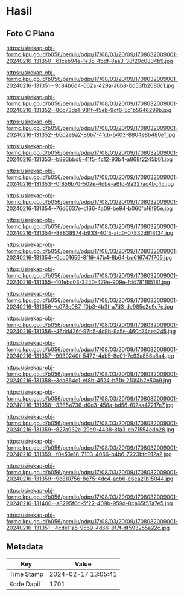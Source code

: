 # Hasil

## Foto C Plano

https://sirekap-obj-formc.kpu.go.id/b056/pemilu/pdpr/17/08/03/20/09/1708032009001-20240216-131350--61ceb94e-1e35-4bdf-8aa3-38f20c0834b9.jpg

https://sirekap-obj-formc.kpu.go.id/b056/pemilu/pdpr/17/08/03/20/09/1708032009001-20240216-131351--9c84b6d4-662a-429a-a6b8-bd53fb2080c1.jpg

https://sirekap-obj-formc.kpu.go.id/b056/pemilu/pdpr/17/08/03/20/09/1708032009001-20240216-131352--86c73da1-981f-45eb-9df6-5c1b5646299b.jpg

https://sirekap-obj-formc.kpu.go.id/b056/pemilu/pdpr/17/08/03/20/09/1708032009001-20240216-131352--b6c2e9a2-86b7-4fcb-b403-8804e8b480ef.jpg

https://sirekap-obj-formc.kpu.go.id/b056/pemilu/pdpr/17/08/03/20/09/1708032009001-20240216-131353--b893bbd8-41f5-4c12-93b4-a868f2245b61.jpg

https://sirekap-obj-formc.kpu.go.id/b056/pemilu/pdpr/17/08/03/20/09/1708032009001-20240216-131353--0f856b70-502e-4dbe-a6fd-9a327ac4bc4c.jpg

https://sirekap-obj-formc.kpu.go.id/b056/pemilu/pdpr/17/08/03/20/09/1708032009001-20240216-131354--76d6637e-c166-4a09-be94-b060fb16f95e.jpg

https://sirekap-obj-formc.kpu.go.id/b056/pemilu/pdpr/17/08/03/20/09/1708032009001-20240216-131354--88838974-b933-40f5-afd0-07832d618134.jpg

https://sirekap-obj-formc.kpu.go.id/b056/pemilu/pdpr/17/08/03/20/09/1708032009001-20240216-131354--0cc01659-8f16-47b4-8b64-bd616747f706.jpg

https://sirekap-obj-formc.kpu.go.id/b056/pemilu/pdpr/17/08/03/20/09/1708032009001-20240216-131355--101ebc03-3240-479e-909e-fd4781185181.jpg

https://sirekap-obj-formc.kpu.go.id/b056/pemilu/pdpr/17/08/03/20/09/1708032009001-20240216-131356--c073e087-f0b3-4b3f-a7d3-de985c2c9c7e.jpg

https://sirekap-obj-formc.kpu.go.id/b056/pemilu/pdpr/17/08/03/20/09/1708032009001-20240216-131356--46dd426f-97b5-4c9b-9a5e-460d74cea245.jpg

https://sirekap-obj-formc.kpu.go.id/b056/pemilu/pdpr/17/08/03/20/09/1708032009001-20240216-131357--9930240f-5472-4ab5-8e01-7c93a856a8a4.jpg

https://sirekap-obj-formc.kpu.go.id/b056/pemilu/pdpr/17/08/03/20/09/1708032009001-20240216-131358--3da864c1-ef8b-4524-b51b-210f4b2e50a9.jpg

https://sirekap-obj-formc.kpu.go.id/b056/pemilu/pdpr/17/08/03/20/09/1708032009001-20240216-131358--33854736-d0e3-458a-bd56-f02aa47217e7.jpg

https://sirekap-obj-formc.kpu.go.id/b056/pemilu/pdpr/17/08/03/20/09/1708032009001-20240216-131359--827a932c-29e9-4438-8fa3-cb71554edb28.jpg

https://sirekap-obj-formc.kpu.go.id/b056/pemilu/pdpr/17/08/03/20/09/1708032009001-20240216-131359--f0e53e18-7103-4066-b4b6-7223bfd912a2.jpg

https://sirekap-obj-formc.kpu.go.id/b056/pemilu/pdpr/17/08/03/20/09/1708032009001-20240216-131359--9c810756-8e75-4dc4-acb6-e6ea21b15044.jpg

https://sirekap-obj-formc.kpu.go.id/b056/pemilu/pdpr/17/08/03/20/09/1708032009001-20240216-131400--a8295f0d-5f22-409b-959d-8ca65f57a7e5.jpg

https://sirekap-obj-formc.kpu.go.id/b056/pemilu/pdpr/17/08/03/20/09/1708032009001-20240216-131351--4cde11a5-95b9-4d66-8f7f-df593255a22c.jpg


## Metadata

| Key        | Value               |
| ---------- | ------------------- |
| Time Stamp | 2024-02-17 13:05:41 |
| Kode Dapil | 1701                |



